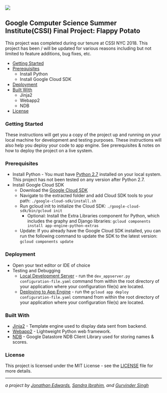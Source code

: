 <img src="http://techfutures.org/wp-content/uploads/2016/01/cssi-2.jpg"/>

## Google Computer Science Summer Institute(CSSI) Final Project: Flappy Potato
This project was completed during our tenure at CSSI NYC 2018. This project has been / will be updated for various reasons including but not limited to feature additions, bug fixes, etc.

* [Getting Started](#getting-started)
* [Prerequisites](#prerequisites)
  * Install Python
  * Install Google Cloud SDK
* [Deployment](#deployment)
* [Built With](#built-with)
  * Jinja2
  * Webapp2
  * NDB
* [License](#license)

### Getting Started ###
These instructions will get you a copy of the project up and running on your local machine for development and testing purposes. These instructions will also help you deploy your code to app engine. See prerequisites & notes on how to deploy the project on a live system.

### Prerequisites ###
* Install Python - You must have [Python 2.7](https://www.python.org/downloads/release/python-2715/) installed on your local system. This project has not been tested on any version after Python 2.7.
* Install Google Cloud SDK
  * Download the [Google Cloud SDK](https://cloud.google.com/sdk/docs/)
  * Navigate to the extracted folder and add Cloud SDK tools to your path: `./google-cloud-sdk/install.sh`
  * Run gcloud init to initialize the Cloud SDK: `./google-cloud-sdk/bin/gcloud init`
    * Optional: Install the Extra Libraries component for Python, which includes the graphy and Django libraries: `gcloud components install app-engine-python-extras`
  * Update: If you already have the Google Cloud SDK installed, you can run the following command to update the SDK to the latest version: `gcloud components update`

### Deployment ###
* Open your text editor or IDE of choice
* Testing and Debugging
  * [Local Development Server](https://cloud.google.com/appengine/docs/standard/python/tools/using-local-server) - run the `dev_appserver.py configuration-file.yaml` command from within the root directory of your application where your configuration file(s) are located.
  * [Deploying to App Engine](https://cloud.google.com/appengine/docs/standard/python/tools/uploadinganapp) - run the ```gcloud app deploy configuration-file.yaml``` command from within the root directory of your application where your configuration file(s) are located.

### Built With ###
* [Jinja2](http://jinja.pocoo.org/docs) - Template engine used to display data sent from backend.
* [Webapp2](https://webapp2.readthedocs.io/en/latest/) - Lightweight Python web framework.
* [NDB](https://cloud.google.com/appengine/docs/standard/python/ndb/) - Google Datastore NDB Client Library used for storing names & scores.

### License ###
This project is licensed under the MIT License - see the [LICENSE](LICENSE) file for more details.
- - - -
_a project by [Jonathan Edwards](https://github.com/jonthnedw), [Sandra Ibrahim](https://github.com/sandraibrahim), and [Gurvinder Singh](https://github.com/tubbyyyy)_
